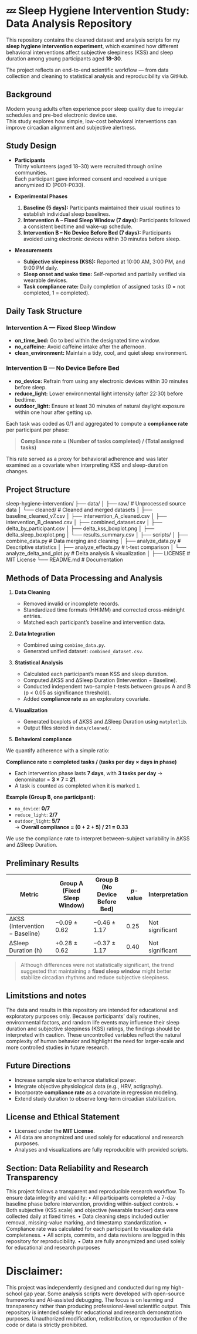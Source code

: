 # 💤 Sleep Hygiene Intervention Study: Data Analysis Repository

This repository contains the cleaned dataset and analysis scripts for my **sleep hygiene intervention experiment**, which examined how different behavioral interventions affect subjective sleepiness (KSS) and sleep duration among young participants aged **18–30**.

The project reflects an end-to-end scientific workflow — from data collection and cleaning to statistical analysis and reproducibility via GitHub.


## Background

Modern young adults often experience poor sleep quality due to irregular schedules and pre-bed electronic device use.  
This study explores how simple, low-cost behavioral interventions can improve circadian alignment and subjective alertness.

## Study Design

- **Participants**  
  Thirty volunteers (aged 18–30) were recruited through online communities.  
  Each participant gave informed consent and received a unique anonymized ID (P001–P030).  

- **Experimental Phases**  
  1. **Baseline (5 days):** Participants maintained their usual routines to establish individual sleep baselines.  
  2. **Intervention A – Fixed Sleep Window (7 days):** Participants followed a consistent bedtime and wake-up schedule.  
  3. **Intervention B – No Device Before Bed (7 days):** Participants avoided using electronic devices within 30 minutes before sleep.

- **Measurements**  
  - **Subjective sleepiness (KSS):** Reported at 10:00 AM, 3:00 PM, and 9:00 PM daily.  
  - **Sleep onset and wake time:** Self-reported and partially verified via wearable devices.  
  - **Task compliance rate:** Daily completion of assigned tasks (0 = not completed, 1 = completed).


## Daily Task Structure

### Intervention A — Fixed Sleep Window
- **on_time_bed:** Go to bed within the designated time window.  
- **no_caffeine:** Avoid caffeine intake after the afternoon.  
- **clean_environment:** Maintain a tidy, cool, and quiet sleep environment.  

### Intervention B — No Device Before Bed
- **no_device:** Refrain from using any electronic devices within 30 minutes before sleep.  
- **reduce_light:** Lower environmental light intensity (after 22:30) before bedtime.  
- **outdoor_light:** Ensure at least 30 minutes of natural daylight exposure  within one hour after getting up.  

Each task was coded as 0/1 and aggregated to compute a **compliance rate** per participant per phase:  

> **Compliance rate = (Number of tasks completed) / (Total assigned tasks)**

This rate served as a proxy for behavioral adherence and was later examined as a covariate when interpreting KSS and sleep-duration changes.


## Project Structure
sleep-hygiene-intervention/
 ├── data/
│  ├── raw/                         # Unprocessed source data
│  └── cleaned/                     # Cleaned and merged datasets
│      ├── baseline_cleaned_v7.csv
│      ├── intervention_A_cleaned.csv
│      ├── intervention_B_cleaned.csv
│      ├── combined_dataset.csv
│      ├── delta_by_participant.csv
│      ├── delta_kss_boxplot.png
│      ├── delta_sleep_boxplot.png
│      └── results_summary.csv
│
 ├── scripts/
│   ├── combine_data.py              # Data merging and cleaning
│   ├── analyze_data.py              # Descriptive statistics
│   ├── analyze_effects.py           # t-test comparison
│   └── analyze_delta_and_plot.py    # Delta analysis & visualization
│
├── LICENSE                          # MIT License
└── README.md                        # Documentation
## Methods of Data Processing and Analysis

1. **Data Cleaning**  
   - Removed invalid or incomplete records.  
   - Standardized time formats (HH:MM) and corrected cross-midnight entries.  
   - Matched each participant’s baseline and intervention data.

2. **Data Integration**  
   - Combined using `combine_data.py`.  
   - Generated unified dataset: `combined_dataset.csv`.

3. **Statistical Analysis**  
   - Calculated each participant’s mean KSS and sleep duration.  
   - Computed ΔKSS and ΔSleep Duration (Intervention − Baseline).  
   - Conducted independent two-sample *t*-tests between groups A and B (p < 0.05 as significance threshold).  
   - Added **compliance rate** as an exploratory covariate.

4. **Visualization**  
   - Generated boxplots of ΔKSS and ΔSleep Duration using `matplotlib`.  
   - Output files stored in `data/cleaned/`.

5. **Behavioral compliance**

We quantify adherence with a simple ratio:

**Compliance rate = completed tasks / (tasks per day × days in phase)**

- Each intervention phase lasts **7 days**, with **3 tasks per day** → denominator = **3 × 7 = 21**.
- A task is counted as completed when it is marked `1`.

**Example (Group B, one participant):**
- `no_device`: **0/7**
- `reduce_light`: **2/7**
- `outdoor_light`: **5/7**  
→ **Overall compliance = (0 + 2 + 5) / 21 = 0.33**

We use the compliance rate to interpret between-subject variability in ΔKSS and ΔSleep Duration.

## Preliminary Results

| Metric | Group A (Fixed Sleep Window) | Group B (No Device Before Bed) | *p*-value | Interpretation |
|---------|------------------------------|----------------------------------|-----------|----------------|
| ΔKSS (Intervention − Baseline) | −0.09 ± 0.62 | −0.46 ± 1.17 | 0.25 | Not significant |
| ΔSleep Duration (h) | +0.28 ± 0.62 | −0.37 ± 1.17 | 0.40 | Not significant |

> Although differences were not statistically significant, the trend suggested that maintaining a **fixed sleep window** might better stabilize circadian rhythms and reduce subjective sleepiness.

## Limitstions and notes

The data and results in this repository are intended for educational and exploratory purposes only.
Because participants’ daily routines, environmental factors, and random life events may influence their sleep duration and subjective sleepiness (KSS) ratings, the findings should be interpreted with caution.
These uncontrolled variables reflect the natural complexity of human behavior and highlight the need for larger-scale and more controlled studies in future research.

## Future Directions

- Increase sample size to enhance statistical power.  
- Integrate objective physiological data (e.g., HRV, actigraphy).  
- Incorporate **compliance rate** as a covariate in regression modeling.  
- Extend study duration to observe long-term circadian stabilization.  

## License and Ethical Statement

- Licensed under the **MIT License**.  
- All data are anonymized and used solely for educational and research purposes.  
- Analyses and visualizations are fully reproducible with provided scripts.  

## Section: Data Reliability and Research Transparency

This project follows a transparent and reproducible research workflow.
To ensure data integrity and validity:
	•	All participants completed a 7-day baseline phase before intervention, providing within-subject controls.
	•	Both subjective (KSS scale) and objective (wearable tracker) data were collected daily at fixed times.
	•	Data cleaning steps included outlier removal, missing-value marking, and timestamp standardization.
	•	Compliance rate was calculated for each participant to visualize data completeness.
	•	All scripts, commits, and data revisions are logged in this repository for reproducibility.
	•	Data are fully anonymized and used solely for educational and research purposes
# Disclaimer:
This project was independently designed and conducted during my high-school gap year. Some analysis scripts were developed with open-source frameworks and AI-assisted debugging. The focus is on learning and transparency rather than producing professional-level scientific output.
This repository is intended solely for educational and research demonstration purposes.
Unauthorized modification, redistribution, or reproduction of the code or data is strictly prohibited.